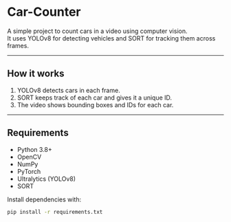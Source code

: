 # Car-Counter

A simple project to count cars in a video using computer vision.  
It uses YOLOv8 for detecting vehicles and SORT for tracking them across frames.

---

## How it works
1. YOLOv8 detects cars in each frame.  
2. SORT keeps track of each car and gives it a unique ID.  
3. The video shows bounding boxes and IDs for each car.  

---

## Requirements
- Python 3.8+
- OpenCV
- NumPy
- PyTorch
- Ultralytics (YOLOv8)
- SORT

Install dependencies with:  
```bash
pip install -r requirements.txt
